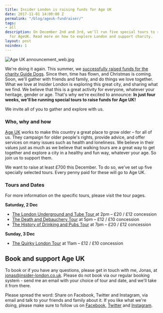 ```yaml
---
title: Insider London is raising funds for Age UK
date: 2017-11-01 14:00:00 Z
permalink: "/blog/ageuk-fundraiser/"
tags:
- all
description: On December 2nd and 3rd, we'll run five special tours to raise funds
  for AgeUK. Read more on how to explore London and support charity.
layout: post
noindex: 1
---
```


![Age UK announcement_web.jpg](/uploads/Age%20UK%20announcement_web.jpg)

We're doing it again. This summer, we <a href= "/guide-dogs-fundraiser-event/">successfully raised funds for the charity Guide Dogs</a>. Since then, time has flown, and Christmas is coming. Soon, we'll gather with friends and family, and do things we love together. What we love at Insider London is exploring this great city, and sharing what we find. We believe that this is a great activity for everyone, whatever your heritage, gender or age. That's why we're excited to announce: **In just four weeks, we'll be running special tours to raise funds for Age UK!**

We invite all of you to gather and explore with us.

### Who, why and how

[Age UK](https://www.ageuk.org.uk/) works to make this country a great place to grow older – for all of us. They campaign for older people's rights, provide advice, and offer services on many issues such as health and loneliness. We believe in their values just as much as we believe that walking tours are a great way to get together and explore a city in a healthy and fun way, whatever your age. So join us to support them.

We want to raise at least £700 this December. To do so, we've set up five specially selected tours. Every penny paid for these will go to Age UK.

### Tours and Dates

For more information on the specific tours, please visit the tour pages.

**Saturday, 2 Dec**

<ul>
<li> <a href="https://www.insider-london.co.uk/tours/london-underground-and-tube-tour/">The London Underground and Tube Tour </a> at 2pm  – £20 / £12 concession</li>
<li> <a href="https://www.insider-london.co.uk/tours/the-death-and-debauchery-tour/">The Death and Debauchery Tour</a> at 5pm – £12 / £10 concession</li>
<li> <a href= "https://www.insider-london.co.uk/tours/history-of-drinking-and-pubs/">The History of Drinking and Pubs Tour</a> at 7pm – £20 / £12 concession</li>
</ul>

**Sunday, 3 Dec**

<ul>
<li> <a href="https://www.insider-london.co.uk/tours/quirky-tour/">The Quirky London Tour</a> at 11am – £12 / £10 concession</li>
</ul>


## Book and support Age UK

To book or if you have any questions, please get in touch with me, Jonas, at [jonas@insider-london.co.uk](mailto:jonas@insider-london.co.uk). Please do not book via our regular booking system - send me an email with your choice of tour and date, and we'll take it from there.

Please spread the word: Share on Facebook, Twitter and Instagram,  via email and talk to your friends and family about it. If you like what we're doing, please make sure to follow us on [Facebook](http://www.facebook.com/insiderlondon), [Twitter](https://twitter.com/insiderlondon) and [Instagram](https://www.instagram.com/insiderlondontours/).
